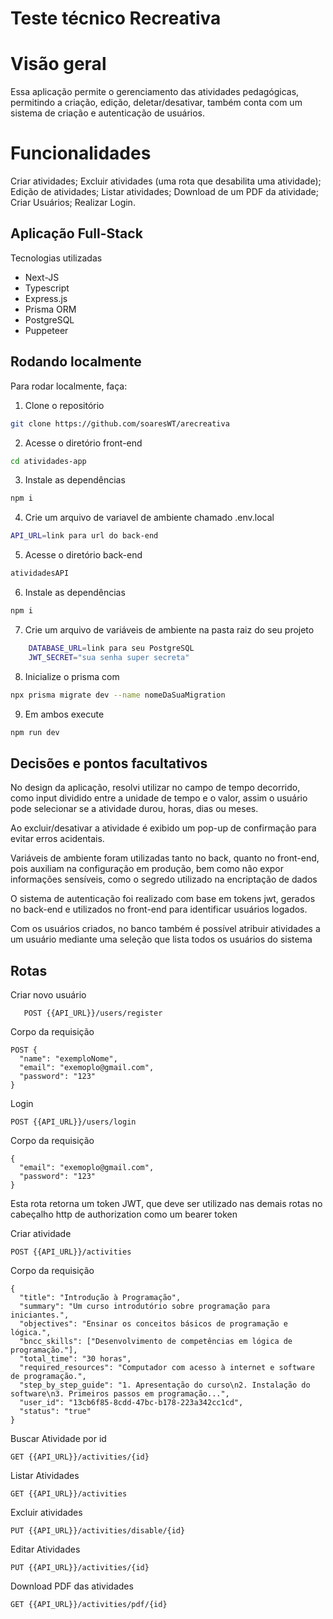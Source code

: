 # Teste técnico Recreativa

# Visão geral

Essa aplicação permite o gerenciamento das atividades pedagógicas, permitindo a criação, edição, deletar/desativar, também conta com um sistema de criação e autenticação de usuários.

# Funcionalidades

Criar atividades;
Excluir atividades (uma rota que desabilita uma atividade);
Edição de atividades;
Listar atividades;
Download de um PDF da atividade;
Criar Usuários;
Realizar Login.

## Aplicação Full-Stack

Tecnologias utilizadas

- Next-JS
- Typescript
- Express.js
- Prisma ORM
- PostgreSQL
- Puppeteer

## Rodando localmente

Para rodar localmente, faça:

1. Clone o repositório

```bash
git clone https://github.com/soaresWT/arecreativa
```

2. Acesse o diretório front-end

```bash
cd atividades-app
```

3. Instale as dependências

```bash
npm i
```

4. Crie um arquivo de variavel de ambiente chamado .env.local

```bash
API_URL=link para url do back-end
```

5. Acesse o diretório back-end

```bash
atividadesAPI
```

6. Instale as dependências

```bash
npm i
```

7. Crie um arquivo de variáveis de ambiente na pasta raiz do seu projeto

```bash
    DATABASE_URL=link para seu PostgreSQL
    JWT_SECRET="sua senha super secreta"
```

8. Inicialize o prisma com

```bash
npx prisma migrate dev --name nomeDaSuaMigration
```

9. Em ambos execute

```bash
npm run dev
```

## Decisões e pontos facultativos

No design da aplicação, resolvi utilizar no campo de tempo decorrido, como input dividido entre a unidade de tempo e o valor, assim o usuário pode selecionar se a atividade durou, horas, dias ou meses.

Ao excluir/desativar a atividade é exibido um pop-up de confirmação para evitar erros acidentais.

Variáveis de ambiente foram utilizadas tanto no back, quanto no front-end, pois auxiliam na configuração em produção, bem como não expor informações sensíveis, como o segredo utilizado na encriptação de dados

O sistema de autenticação foi realizado com base em tokens jwt, gerados no back-end e utilizados no front-end para identificar usuários logados.

Com os usuários criados, no banco também é possível atribuir atividades a um usuário mediante uma seleção que lista todos os usuários do sistema

## Rotas

Criar novo usuário

       POST {{API_URL}}/users/register

Corpo da requisição

    POST {
      "name": "exemploNome",
      "email": "exemoplo@gmail.com",
      "password": "123"
    }

Login

    POST {{API_URL}}/users/login

Corpo da requisição

    {
      "email": "exemoplo@gmail.com",
      "password": "123"
    }

Esta rota retorna um token JWT, que deve ser utilizado nas demais rotas no cabeçalho http de authorization como um bearer token

Criar atividade

    POST {{API_URL}}/activities

Corpo da requisição

    {
      "title": "Introdução à Programação",
      "summary": "Um curso introdutório sobre programação para iniciantes.",
      "objectives": "Ensinar os conceitos básicos de programação e lógica.",
      "bncc_skills": ["Desenvolvimento de competências em lógica de programação."],
      "total_time": "30 horas",
      "required_resources": "Computador com acesso à internet e software de programação.",
      "step_by_step_guide": "1. Apresentação do curso\n2. Instalação do software\n3. Primeiros passos em programação...",
      "user_id": "13cb6f85-8cdd-47bc-b178-223a342cc1cd",
      "status": "true"
    }

Buscar Atividade por id

    GET {{API_URL}}/activities/{id}

Listar Atividades

    GET {{API_URL}}/activities

Excluir atividades

    PUT {{API_URL}}/activities/disable/{id}

Editar Atividades

    PUT {{API_URL}}/activities/{id}

Download PDF das atividades

    GET {{API_URL}}/activities/pdf/{id}
